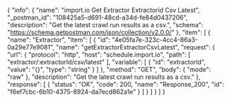 {
  "info": {
    "name": "import.io Get Extractor Extractorid Csv Latest",
    "_postman_id": "108425a5-d691-48cd-a34d-fe84d0437206",
    "description": "Get the latest crawl run results as a csv.",
    "schema": "https://schema.getpostman.com/json/collection/v2.0.0/"
  },
  "item": [
    {
      "name": "Extractor",
      "item": [
        {
          "id": "4e05fa7e-323c-4cc4-86a3-0a29e77e9081",
          "name": "getExtractorExtractorCsvLatest",
          "request": {
            "url": {
              "protocol": "http",
              "host": "schedule.import.io",
              "path": [
                "extractor/:extractorId/csv/latest"
              ],
              "variable": [
                {
                  "id": "extractorId",
                  "value": "{}",
                  "type": "string"
                }
              ]
            },
            "method": "GET",
            "body": {
              "mode": "raw"
            },
            "description": "Get the latest crawl run results as a csv."
          },
          "response": [
            {
              "status": "OK",
              "code": 200,
              "name": "Response_200",
              "id": "f6ef7cbc-6b10-4375-8924-da7ecd862a1e"
            }
          ]
        }
      ]
    }
  ]
}